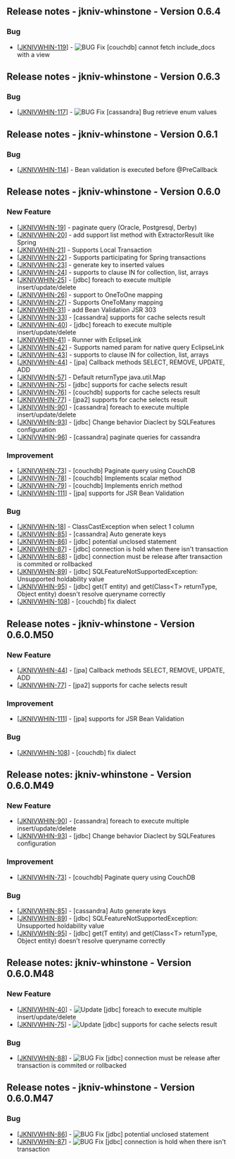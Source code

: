 ## Release notes - jkniv-whinstone - Version 0.6.4
   
### Bug
   
- [<a href='https://jkniv-io.atlassian.net/browse/JKNIVWHIN-119'>JKNIVWHIN-119</a>] - ![BUG Fix](images/bug_icon.png "BUG Fix") [couchdb] cannot fetch include_docs with a view
            

## Release notes - jkniv-whinstone - Version 0.6.3

### Bug
- [<a href='https://jkniv-io.atlassian.net/browse/JKNIVWHIN-117'>JKNIVWHIN-117</a>] - ![BUG Fix](images/bug_icon.png "BUG Fix") [cassandra] Bug retrieve enum values 


## Release notes - jkniv-whinstone - Version 0.6.1
                
### Bug

<ul>
 <li>[<a href='https://jkniv-io.atlassian.net/browse/JKNIVWHIN-114'>JKNIVWHIN-114</a>] -         Bean validation is executed before @PreCallback
 </li>
</ul>


## Release notes - jkniv-whinstone - Version 0.6.0
    
### New Feature

<ul>
<li>[<a href='https://jkniv-io.atlassian.net/browse/JKNIVWHIN-19'>JKNIVWHIN-19</a>] -         paginate query (Oracle, Postgresql, Derby)
</li>
<li>[<a href='https://jkniv-io.atlassian.net/browse/JKNIVWHIN-20'>JKNIVWHIN-20</a>] -         add support list method with ExtractorResult like Spring
</li>
<li>[<a href='https://jkniv-io.atlassian.net/browse/JKNIVWHIN-21'>JKNIVWHIN-21</a>] -         Supports Local Transaction
</li>
<li>[<a href='https://jkniv-io.atlassian.net/browse/JKNIVWHIN-22'>JKNIVWHIN-22</a>] -         Supports participating for Spring transactions
</li>
<li>[<a href='https://jkniv-io.atlassian.net/browse/JKNIVWHIN-23'>JKNIVWHIN-23</a>] -         generate key to inserted values
</li>
<li>[<a href='https://jkniv-io.atlassian.net/browse/JKNIVWHIN-24'>JKNIVWHIN-24</a>] -         supports to clause IN for collection, list, arrays
</li>
<li>[<a href='https://jkniv-io.atlassian.net/browse/JKNIVWHIN-25'>JKNIVWHIN-25</a>] -         [jdbc] foreach to execute multiple insert/update/delete
</li>
<li>[<a href='https://jkniv-io.atlassian.net/browse/JKNIVWHIN-26'>JKNIVWHIN-26</a>] -         support to OneToOne mapping 
</li>
<li>[<a href='https://jkniv-io.atlassian.net/browse/JKNIVWHIN-27'>JKNIVWHIN-27</a>] -         Supports OneToMany mapping
</li>
<li>[<a href='https://jkniv-io.atlassian.net/browse/JKNIVWHIN-31'>JKNIVWHIN-31</a>] -         add Bean Validation JSR 303
</li>
<li>[<a href='https://jkniv-io.atlassian.net/browse/JKNIVWHIN-33'>JKNIVWHIN-33</a>] -         [cassandra] supports for cache selects result
</li>
<li>[<a href='https://jkniv-io.atlassian.net/browse/JKNIVWHIN-40'>JKNIVWHIN-40</a>] -         [jdbc] foreach to execute multiple insert/update/delete
</li>
<li>[<a href='https://jkniv-io.atlassian.net/browse/JKNIVWHIN-41'>JKNIVWHIN-41</a>] -         Runner with EclipseLink
</li>
<li>[<a href='https://jkniv-io.atlassian.net/browse/JKNIVWHIN-42'>JKNIVWHIN-42</a>] -         Supports named  param  for native query EclipseLink
</li>
<li>[<a href='https://jkniv-io.atlassian.net/browse/JKNIVWHIN-43'>JKNIVWHIN-43</a>] -         supports to clause IN for collection, list, arrays
</li>
<li>[<a href='https://jkniv-io.atlassian.net/browse/JKNIVWHIN-44'>JKNIVWHIN-44</a>] -         [jpa] Callback methods SELECT, REMOVE, UPDATE, ADD
</li>
<li>[<a href='https://jkniv-io.atlassian.net/browse/JKNIVWHIN-57'>JKNIVWHIN-57</a>] -         Default returnType java.util.Map
</li>
<li>[<a href='https://jkniv-io.atlassian.net/browse/JKNIVWHIN-75'>JKNIVWHIN-75</a>] -         [jdbc] supports for cache selects result
</li>
<li>[<a href='https://jkniv-io.atlassian.net/browse/JKNIVWHIN-76'>JKNIVWHIN-76</a>] -         [couchdb] supports for cache selects result 
</li>
<li>[<a href='https://jkniv-io.atlassian.net/browse/JKNIVWHIN-77'>JKNIVWHIN-77</a>] -         [jpa2] supports for cache selects result 
</li>
<li>[<a href='https://jkniv-io.atlassian.net/browse/JKNIVWHIN-90'>JKNIVWHIN-90</a>] -         [cassandra] foreach to execute multiple insert/update/delete
</li>
<li>[<a href='https://jkniv-io.atlassian.net/browse/JKNIVWHIN-93'>JKNIVWHIN-93</a>] -         [jdbc] Change behavior Diaclect by SQLFeatures configuration
</li>
<li>[<a href='https://jkniv-io.atlassian.net/browse/JKNIVWHIN-96'>JKNIVWHIN-96</a>] -         [cassandra] paginate queries for cassandra
</li>
</ul>
    
### Improvement

<ul>
<li>[<a href='https://jkniv-io.atlassian.net/browse/JKNIVWHIN-73'>JKNIVWHIN-73</a>] -         [couchdb] Paginate query using CouchDB
</li>
<li>[<a href='https://jkniv-io.atlassian.net/browse/JKNIVWHIN-78'>JKNIVWHIN-78</a>] -         [couchdb] Implements scalar method
</li>
<li>[<a href='https://jkniv-io.atlassian.net/browse/JKNIVWHIN-79'>JKNIVWHIN-79</a>] -         [couchdb] Implements enrich method
</li>
<li>[<a href='https://jkniv-io.atlassian.net/browse/JKNIVWHIN-111'>JKNIVWHIN-111</a>] -         [jpa] supports for JSR Bean Validation 
</li>
</ul>
        
### Bug

<ul>
<li>[<a href='https://jkniv-io.atlassian.net/browse/JKNIVWHIN-18'>JKNIVWHIN-18</a>] -         ClassCastException when select 1 column 
</li>
<li>[<a href='https://jkniv-io.atlassian.net/browse/JKNIVWHIN-85'>JKNIVWHIN-85</a>] -         [cassandra] Auto generate keys
</li>
<li>[<a href='https://jkniv-io.atlassian.net/browse/JKNIVWHIN-86'>JKNIVWHIN-86</a>] -         [jdbc] potential unclosed statement
</li>
<li>[<a href='https://jkniv-io.atlassian.net/browse/JKNIVWHIN-87'>JKNIVWHIN-87</a>] -         [jdbc] connection is hold when there isn&#39;t transaction
</li>
<li>[<a href='https://jkniv-io.atlassian.net/browse/JKNIVWHIN-88'>JKNIVWHIN-88</a>] -         [jdbc] connection must be release after transaction is commited or rollbacked
</li>
<li>[<a href='https://jkniv-io.atlassian.net/browse/JKNIVWHIN-89'>JKNIVWHIN-89</a>] -         [jdbc] SQLFeatureNotSupportedException: Unsupported holdability value
</li>
<li>[<a href='https://jkniv-io.atlassian.net/browse/JKNIVWHIN-95'>JKNIVWHIN-95</a>] -         [jdbc] get(T entity) and  get(Class&lt;T&gt; returnType, Object entity) doesn&#39;t resolve queryname correctly
</li>
<li>[<a href='https://jkniv-io.atlassian.net/browse/JKNIVWHIN-108'>JKNIVWHIN-108</a>] -         [couchdb] fix dialect
</li>
</ul>
     
     
## Release notes - jkniv-whinstone - Version 0.6.0.M50
    
### New Feature
<ul>
<li>[<a href='https://jkniv-io.atlassian.net/browse/JKNIVWHIN-44'>JKNIVWHIN-44</a>] -         [jpa] Callback methods SELECT, REMOVE, UPDATE, ADD
</li>
<li>[<a href='https://jkniv-io.atlassian.net/browse/JKNIVWHIN-77'>JKNIVWHIN-77</a>] -         [jpa2] supports for cache selects result 
</li>
</ul>
    
### Improvement
<ul>
<li>[<a href='https://jkniv-io.atlassian.net/browse/JKNIVWHIN-111'>JKNIVWHIN-111</a>] -         [jpa] supports for JSR Bean Validation 
</li>
</ul>
        
### Bug

<ul>
<li>[<a href='https://jkniv-io.atlassian.net/browse/JKNIVWHIN-108'>JKNIVWHIN-108</a>] -         [couchdb] fix dialect
</li>
</ul>



## Release notes: jkniv-whinstone - Version 0.6.0.M49
    
### New Feature

<ul>
 <li>[<a href='https://jkniv-io.atlassian.net/browse/JKNIVWHIN-90'>JKNIVWHIN-90</a>] -         [cassandra] foreach to execute multiple insert/update/delete
 </li>
 <li>[<a href='https://jkniv-io.atlassian.net/browse/JKNIVWHIN-93'>JKNIVWHIN-93</a>] -         [jdbc] Change behavior Diaclect by SQLFeatures configuration
 </li>
</ul>
    
### Improvement

<ul>
 <li>[<a href='https://jkniv-io.atlassian.net/browse/JKNIVWHIN-73'>JKNIVWHIN-73</a>] -         [couchdb] Paginate query using CouchDB
 </li>
</ul>

        
### Bug

<ul>
<li>[<a href='https://jkniv-io.atlassian.net/browse/JKNIVWHIN-85'>JKNIVWHIN-85</a>] -         [cassandra] Auto generate keys
</li>
<li>[<a href='https://jkniv-io.atlassian.net/browse/JKNIVWHIN-89'>JKNIVWHIN-89</a>] -         [jdbc] SQLFeatureNotSupportedException: Unsupported holdability value
</li>
<li>[<a href='https://jkniv-io.atlassian.net/browse/JKNIVWHIN-95'>JKNIVWHIN-95</a>] -         [jdbc] get(T entity) and  get(Class&lt;T&gt; returnType, Object entity) doesn&#39;t resolve queryname correctly
</li>
</ul>
            
            
## Release notes: jkniv-whinstone - Version 0.6.0.M48

    
### New Feature

 - [<a href='https://jkniv-io.atlassian.net/browse/JKNIVWHIN-40'>JKNIVWHIN-40</a>] - ![Update](images/update_icon.png "Update") [jdbc] foreach to execute multiple insert/update/delete
 - [<a href='https://jkniv-io.atlassian.net/browse/JKNIVWHIN-75'>JKNIVWHIN-75</a>] - ![Update](images/update_icon.png "Update") [jdbc] supports for cache selects result

            
### Bug

 - [<a href='https://jkniv-io.atlassian.net/browse/JKNIVWHIN-88'>JKNIVWHIN-88</a>] - ![BUG Fix](images/bug_icon.png "BUG Fix") [jdbc] connection must be release after transaction is commited or rollbacked

## Release notes - jkniv-whinstone - Version 0.6.0.M47

### Bug

 - [<a href='https://jkniv-io.atlassian.net/browse/JKNIVWHIN-86'>JKNIVWHIN-86</a>] - ![BUG Fix](images/bug_icon.png "BUG Fix") [jdbc] potential unclosed statement
 - [<a href='https://jkniv-io.atlassian.net/browse/JKNIVWHIN-87'>JKNIVWHIN-87</a>] - ![BUG Fix](images/bug_icon.png "BUG Fix") [jdbc] connection is hold when there isn&#39;t transaction
